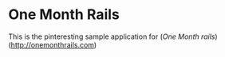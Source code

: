 # One Month Rails

This is the pinteresting sample application for
(*One Month rails*)(http://onemonthrails.com)
